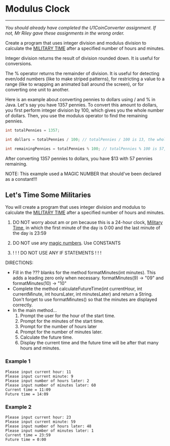 # Modulus Clock
---

*You should already have completed the U1CoinConverter assignment. If not, Mr Riley gave these assignments in the wrong order.*


Create a program that uses integer division and modulus division to calculate the [MILITARY TIME](https://en.wikipedia.org/wiki/24-hour_clock) after a specified number of hours and minutes.

Integer division returns the result of division rounded down. It is useful for conversions.

The % operator returns the remainder of division. It is useful for detecting even/odd numbers (like to make striped patterns), for restricting a value to a range (like to wrapping an animated ball around the screen), or for converting one unit to another.

Here is an example about converting pennies to dollars using / and % in Java. Let's say you have 1357 pennies. To convert this amount to dollars, you first perform integer division by 100, which gives you the whole number of dollars. Then, you use the modulus operator to find the remaining pennies.

```java
int totalPennies = 1357;

int dollars = totalPennies / 100; // totalPennies / 100 is 13, the whole number of dollars with no remainder

int remainingPennies = totalPennies % 100; // totalPennies % 100 is 57, the remaining pennies after converting to dollars
```
After converting 1357 pennies to dollars, you have $13 with 57 pennies remaining.


NOTE: This example used a MAGIC NUMBER that should've been declared as a constant!!!

## Let's Time Some Militaries

You will create a program that uses integer division and modulus to calculate the [MILITARY TIME](https://en.wikipedia.org/wiki/24-hour_clock) after a specified number of hours and minutes.


1. DO NOT worry about am or pm because this is a 24-hour clock, [Military Time](https://en.wikipedia.org/wiki/24-hour_clock), in which the first minute of the day is 0:00 and the last minute of the day is 23:59

2. DO NOT use any [magic numbers](https://en.wikipedia.org/wiki/Magic_number_(programming)#Unnamed_numerical_constants). Use CONSTANTS

3. ! ! ! DO NOT USE ANY IF STATEMENTS ! ! ! 


DIRECTIONS:
- Fill in the ??? blanks for the method formatMinutes(int minutes). This adds a leading zero only when necessary. formatMinutes(9) -> "09" and formatMinutes(10) -> "10"
- Complete the method calculateFutureTime(int currentHour, int currentMinute, int hoursLater, int minutesLater) and return a String. Don't forget to use formatMinutes() so that the minutes are displayed correctly.
- In the main method...
  1.  Prompt the user for the hour of the start time.
  1.  Prompt for the minutes of the start time.
  1.  Prompt for the number of hours later
  1.  Prompt for the number of minutes later.
  1.  Calculate the future time. 
  1.  Display the current time and the future time will be after that many hours and minutes.


### Example 1
```
Please input current hour: 11
Please input current minute: 9
Please input number of hours later: 2
Please input number of minutes later: 60
Current time = 11:09
Future time = 14:09
```
### Example 2
```
Please input current hour: 23
Please input current minute: 59
Please input number of hours later: 48
Please input number of minutes later: 1
Current time = 23:59
Future time = 0:00
```


  
